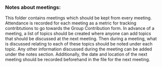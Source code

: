 ### Notes about meetings:

This folder contains meetings which should be kept from every meeting. Attendance is recorded for each meeting as a metric for tracking contribtutions to go towards the Group Contribution form. In advance of a meeting, a list of topics should be created where anyone can add topics that should be discussed at the next meeting. Then during a meeting, what is discussed relating to each of these topics should be noted under each topic. Any other information discussed during the meeting can be added under the notes section. Additionally, the date and location of the next meeting should be recorded beforehand in the file for the next meeting.
